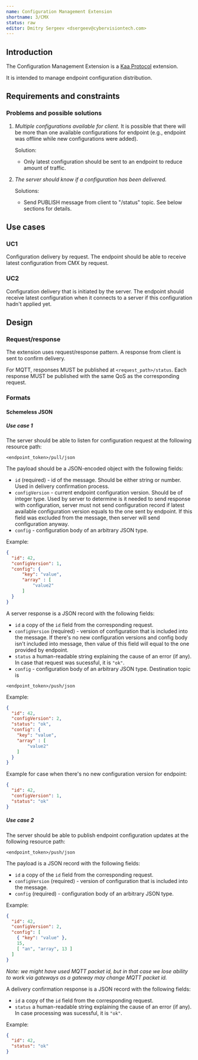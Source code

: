 ```yaml
---
name: Configuration Management Extension
shortname: 3/CMX
status: raw
editor: Dmitry Sergeev <dsergeev@cybervisiontech.com>
---
```


## Introduction

The Configuration Management Extension is a [Kaa Protocol](/0001-kaa-protocol/README.md) extension.

It is intended to manage endpoint configuration distribution.

## Requirements and constraints
### Problems and possible solutions

1. _Multiple configurations available for client._ It is possible that there will be more than one available configurations for endpoint (e.g., endpoint was offline while new configurations were added).
   
   Solution:
   - Only latest configuration should be sent to an endpoint to reduce amount of traffic.

2. _The server should know if a configuration has been delivered._ 

   Solutions:
   - Send PUBLISH message from client to "/status" topic. See below sections for details.

## Use cases

### UC1
Configuration delivery by request. The endpoint should be able to receive latest configuration from CMX by request.

### UC2
Configuration delivery that is initiated by the server. The endpoint should receive latest configuration when it connects to a server if this configuration hadn't applied yet.

## Design

### Request/response
The extension uses request/response pattern. A response from client is sent to confirm delivery.

For MQTT, responses MUST be published at `<request_path>/status`. Each response MUST be published with the same QoS as the corresponding request.

### Formats
#### Schemeless JSON
##### Use case 1
The server should be able to listen for configuration request at the following resource path:
```
<endpoint_token>/pull/json
```

The payload should be a JSON-encoded object with the following fields:
- `id` (required) - id of the message. Should be either string or number. Used in delivery confirmation process.
- `configVersion` - current endpoint configuration version. Should be of integer type. Used by server to determine is it needed to send response with configuration, server must not send configuration record if latest available configuration version equals to the one sent by endpoint. If this field was excluded from the message, then server will send configuration anyway.
- `config` - configuration body of an arbitrary JSON type.

Example:
```json
{
  "id": 42,
  "configVersion": 1,
  "config": {
      "key": "value",
      "array" : [
          "value2"
      ]
  }
}
```

A server response is a JSON record with the following fields:
- `id` a copy of the `id` field from the corresponding request.
- `configVersion` (required) - version of configuration that is included into the message. If there's no new configuration versions and config body isn't included into message, then value of this field will equal to the one provided by endpoint.
- `status` a human-readable string explaining the cause of an error (if any). In case that request was sucessful, it is `"ok"`.
- `config` - configuration body of an arbitrary JSON type.
Destination topic is 
```
<endpoint_token>/push/json
```

Example:
```json
{
  "id": 42,
  "configVersion": 2,
  "status": "ok",
  "config": {
    "key": "value",
    "array" : [
        "value2"
    ]
  }
}
```

Example for case when there's no new configuration version for endpoint:
```json
{
  "id": 42,
  "configVersion": 1,
  "status": "ok"
}
``` 

##### Use case 2
The server should be able to publish endpoint configuration updates at the following resource path:
```
<endpoint_token>/push/json
```


The payload is a JSON record with the following fields:
- `id` a copy of the `id` field from the corresponding request.
- `configVersion` (required) - version of configuration that is included into the message.
- `config` (required) - configuration body of an arbitrary JSON type.

Example:
```json
{
  "id": 42,
  "configVersion": 2,
  "config": [
    { "key": "value" },
    15,
    [ "an", "array", 13 ]
  ]
}
```

_Note: we might have used MQTT packet id, but in that case we lose ability to work via gateways as a gateway may change MQTT packet id._

A delivery confirmation response is a JSON record with the following fields:
- `id` a copy of the `id` field from the corresponding request.
- `status` a human-readable string explaining the cause of an error (if any). In case processing was sucessful, it is `"ok"`.

Example:
```json
{
  "id": 42,
  "status": "ok"
}
```